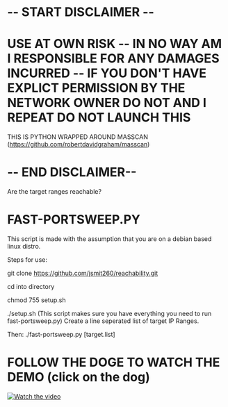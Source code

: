 # -- START DISCLAIMER --

# USE AT OWN RISK -- IN NO WAY AM I RESPONSIBLE FOR ANY DAMAGES INCURRED -- IF YOU DON'T HAVE EXPLICT PERMISSION BY THE NETWORK OWNER DO NOT AND I REPEAT DO NOT LAUNCH THIS 

THIS IS PYTHON WRAPPED AROUND MASSCAN (https://github.com/robertdavidgraham/masscan)
# -- END DISCLAIMER--

Are the target ranges reachable?

# FAST-PORTSWEEP.PY
This script is made with the assumption that you are on a debian based linux distro.

Steps for use:

git clone https://github.com/jsmit260/reachability.git

cd into directory

chmod 755 setup.sh

./setup.sh
(This script makes sure you have everything you need to run fast-portsweep.py)
Create a line seperated list of target IP Ranges.


Then:
./fast-portsweep.py [target.list]

# FOLLOW THE DOGE TO WATCH THE DEMO (click on the dog)
[![Watch the video](https://i.imgur.com/EVvpwLb.jpg)](https://www.youtube.com/watch?v=EpbwpMsnZDI)



